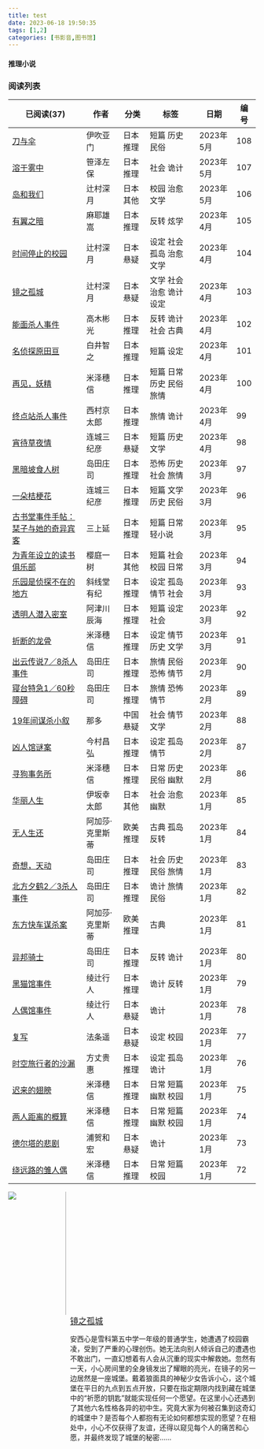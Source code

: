 ```yaml
---
title: test
date: 2023-06-18 19:50:35
tags: [1,2]
categories: [书影音,图书馆]
---
```



#### 推理小说

### 阅读列表

| 已阅读(37)                                              | 作者       | 分类    | 标签             | 日期      | 编号  |
| ---------------------------------------------------- | -------- | ----- | -------------- | ------- | --- |
| [刀与伞](https://book.douban.com/subject/36187796/)     | 伊吹亚门     | 日本 推理 | 短篇 历史 民俗       | 2023年5月 | 108 |
| [溶于雾中](https://book.douban.com/subject/36194208/)    | 笹泽左保     | 日本 推理 | 社会 诡计          | 2023年5月 | 107 |
| [岛和我们](https://book.douban.com/subject/26277997/)    | 辻村深月     | 日本 其他 | 校园 治愈 文学       | 2023年5月 | 106 |
| [有翼之暗](https://book.douban.com/subject/25892396/)    | 麻耶雄嵩     | 日本 推理 | 反转 炫学          | 2023年4月 | 105 |
| [时间停止的校园](https://book.douban.com/subject/26613047/) | 辻村深月     | 日本 悬疑 | 设定 社会 孤岛 治愈 文学 | 2023年4月 | 104 |
| [镜之孤城](https://book.douban.com/subject/34907839/)    | 辻村深月     | 日本 悬疑 | 文学 社会 治愈 诡计 设定 | 2023年4月 | 103 |
| [能面杀人事件](undefined)                                  | 高木彬光     | 日本 推理 | 反转 诡计 社会 古典    | 2023年4月 | 102 |
| [名侦探原田亘](undefined)                                  | 白井智之     | 日本 推理 | 短篇 设定          | 2023年4月 | 101 |
| [再见，妖精](undefined)                                   | 米泽穗信     | 日本 推理 | 短篇 日常 历史 民俗 旅情 | 2023年4月 | 100 |
| [终点站杀人事件](undefined)                                 | 西村京太郎    | 日本 推理 | 旅情 诡计          | 2023年4月 | 99  |
| [宵待草夜情](undefined)                                   | 连城三纪彦    | 日本 悬疑 | 短篇 历史 文学       | 2023年4月 | 98  |
| [黑暗坡食人树](undefined)                                  | 岛田庄司     | 日本 推理 | 恐怖 历史 社会 旅情    | 2023年3月 | 97  |
| [一朵桔梗花](undefined)                                   | 连城三纪彦    | 日本 推理 | 短篇 文学 历史 民俗    | 2023年3月 | 96  |
| [古书堂事件手帖：栞子与她的奇异宾客](undefined)                       | 三上延      | 日本 推理 | 短篇 日常 轻小说      | 2023年3月 | 95  |
| [为青年设立的读书俱乐部](undefined)                             | 樱庭一树     | 日本 其他 | 短篇 社会 校园 日常    | 2023年3月 | 94  |
| [乐园是侦探不在的地方](undefined)                              | 斜线堂有纪    | 日本 推理 | 设定 孤岛 情节 社会    | 2023年3月 | 93  |
| [透明人潜入密室](undefined)                                 | 阿津川辰海    | 日本 推理 | 短篇 设定 社会       | 2023年3月 | 92  |
| [折断的龙骨](undefined)                                   | 米泽穗信     | 日本 推理 | 设定 情节 历史 文学    | 2023年3月 | 91  |
| [出云传说7／8杀人事件](undefined)                             | 岛田庄司     | 日本 推理 | 旅情 民俗 恐怖 情节    | 2023年2月 | 90  |
| [寝台特急1／60秒障碍](undefined)                             | 岛田庄司     | 日本 推理 | 旅情 恐怖 情节       | 2023年2月 | 89  |
| [19年间谋杀小叙](https://book.douban.com/subject/30237176) | 那多       | 中国 悬疑 | 社会 情节 文学       | 2023年2月 | 88  |
| [凶人馆谜案](undefined)                                   | 今村昌弘     | 日本 推理 | 设定 孤岛 情节       | 2023年2月 | 87  |
| [寻狗事务所](undefined)                                   | 米泽穗信     | 日本 推理 | 日常 历史 民俗 幽默    | 2023年2月 | 86  |
| [华丽人生](undefined)                                    | 伊坂幸太郎    | 日本 其他 | 社会 治愈 幽默       | 2023年1月 | 85  |
| [无人生还](undefined)                                    | 阿加莎·克里斯蒂 | 欧美 推理 | 古典 孤岛 反转       | 2023年1月 | 84  |
| [奇想，天动](undefined)                                   | 岛田庄司     | 日本 推理 | 社会 历史 民俗 旅情    | 2023年1月 | 83  |
| [北方夕鹤2／3杀人事件](undefined)                             | 岛田庄司     | 日本 推理 | 诡计 旅情 民俗       | 2023年1月 | 82  |
| [东方快车谋杀案](undefined)                                 | 阿加莎·克里斯蒂 | 欧美 推理 | 古典             | 2023年1月 | 81  |
| [异邦骑士](undefined)                                    | 岛田庄司     | 日本 推理 | 反转 诡计          | 2023年1月 | 80  |
| [黑猫馆事件](undefined)                                   | 绫辻行人     | 日本 推理 | 诡计 反转          | 2023年1月 | 79  |
| [人偶馆事件](undefined)                                   | 绫辻行人     | 日本 悬疑 | 诡计             | 2023年1月 | 78  |
| [复写](undefined)                                      | 法条遥      | 日本 悬疑 | 设定 校园          | 2023年1月 | 77  |
| [时空旅行者的沙漏](undefined)                                | 方丈贵惠     | 日本 推理 | 设定 孤岛 诡计       | 2023年1月 | 76  |
| [迟来的翅膀](undefined)                                   | 米泽穗信     | 日本 推理 | 日常 短篇 幽默 校园    | 2023年1月 | 75  |
| [两人距离的概算](undefined)                                 | 米泽穗信     | 日本 推理 | 日常 短篇 幽默 校园    | 2023年1月 | 74  |
| [德尔塔的悲剧](undefined)                                  | 浦贺和宏     | 日本 悬疑 | 诡计             | 2023年1月 | 73  |
| [绕远路的雏人偶](undefined)                                 | 米泽穗信     | 日本 推理 | 日常 短篇 校园       | 2023年1月 | 72  |





<body>
    <div style="float:left; width: 20%;">
        <img src="../Attachment/Library/Seventh.jpg"/>
    </div>
    <div style="width:10px;height:250px;border-left:2.5px solid #ccc;float:left;margin-left:15px;margin-right:15px">
    </div>
    <div style="float:right; width: 75%; height: auto">
        <Big><a href="https://book.douban.com/subject/34907839">镜之孤城</a></Big> 
        <p>安西心是雪科第五中学一年级的普通学生，她遭遇了校园霸凌，受到了严重的心理创伤。她无法向别人倾诉自己的遭遇也不敢出门，一直幻想着有人会从沉重的现实中解救她。忽然有一天，小心房间里的全身镜发出了耀眼的亮光，在镜子的另一边居然是一座城堡。戴着狼面具的神秘少女告诉小心，这个城堡在平日的九点到五点开放，只要在指定期限内找到藏在城堡中的“祈愿的钥匙”就能实现任何一个愿望。在这里小心还遇到了其他六名性格各异的初中生。究竟大家为何被召集到这奇幻的城堡中？是否每个人都抱有无论如何都想实现的愿望？在相处中，小心不仅获得了友谊，还得以窥见每个人的痛苦和心愿，并最终发现了城堡的秘密……</p>
        <br></br>
    </div>
</body>